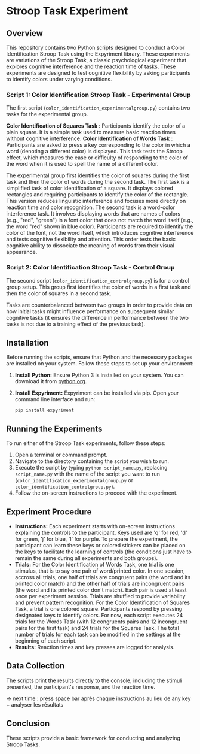 # Stroop Task Experiment 

## Overview

This repository contains two Python scripts designed to conduct a Color Identification Stroop Task using the Expyriment library. These experiments are variations of the Stroop Task, a classic psychological experiment that explores cognitive interference and the reaction time of tasks. These experiments are designed to test cognitive flexibility by asking participants to identify colors under varying conditions.

### Script 1: Color Identification Stroop Task - Experimental Group

The first script (`color_identification_experimentalgroup.py`) contains two tasks for the experimental group. 

**Color Identification of Squares Task** : Participants identify the color of a plain square. It is a simple task used to measure basic reaction times without cognitive interference.
**Color Identification of Words Task** : Participants are asked to press a key corresponding to the color in which a word (denoting a different color) is displayed. This task tests the Stroop effect, which measures the ease or difficulty of responding to the color of the word when it is used to spell the name of a different color.

The experimental group first identifies the color of squares during the first task and then the color of words during the second task. 
The first task is a simplified task of color identification of a square. It displays colored rectangles and requiring participants to identify the color of the rectangle. This version reduces linguistic interference and focuses more directly on reaction time and color recognition.
The second task is a word-color interference task. It involves displaying words that are names of colors (e.g., "red", "green") in a font color that does not match the word itself (e.g., the word "red" shown in blue color). Participants are required to identify the color of the font, not the word itself, which introduces cognitive interference and tests cognitive flexibility and attention. This order tests the basic cognitive ability to dissociate the meaning of words from their visual appearance.

### Script 2: Color Identification Stroop Task - Control Group

The second script (`color_identification_controlgroup.py`) is for a control group setup. This group first identifies the color of words in a first task and then the color of squares in a second task. 

Tasks are counterbalanced between two groups in order to provide data on how initial tasks might influence performance on subsequent similar cognitive tasks (it ensures the difference in performance between the two tasks is not due to a training effect of the previous task). 

## Installation

Before running the scripts, ensure that Python and the necessary packages are installed on your system. Follow these steps to set up your environment:

1. **Install Python:**
   Ensure Python 3 is installed on your system. You can download it from [python.org](https://www.python.org/downloads/).

2. **Install Expyriment:**
   Expyriment can be installed via pip. Open your command line interface and run:

   `pip install expyriment`
   
## Running the Experiments

To run either of the Stroop Task experiments, follow these steps:

1. Open a terminal or command prompt.
2. Navigate to the directory containing the script you wish to run.
3. Execute the script by typing `python script_name.py`, replacing `script_name.py` with the name of the script you want to run (`color_identification_experimentalgroup.py` or `color_identification_controlgroup.py`).
4. Follow the on-screen instructions to proceed with the experiment.

## Experiment Procedure

- **Instructions:** Each experiment starts with on-screen instructions explaining the controls to the participant. Keys used are 'q' for red, 'd' for green, 'j' for blue, 'l' for purple. To prepare the experiment, the participant can learn these keys or colored stickers can be placed on the keys to facilitate the learning of controls (the conditions just have to remain the same during all experiments and both groups). 
- **Trials:** For the Color Identification of Words Task, one trial is one stimulus, that is to say one pair of word/printed color. In one session, accross all trials, one half of trials are congruent pairs (the word and its printed color match) and the other half of trials are incongruent pairs (the word and its printed color don't match). Each pair is used at least once per experiment session. Trials are shuffled to provide variability and prevent pattern recognition. For the Color Identification of Squares Task, a trial is one colored square. Participants respond by pressing designated keys to identify colors. For now, each script executes 24 trials for the Words Task (with 12 congruents pairs and 12 incongruent pairs for the first task) and 24 trials for the Squares Task. The total number of trials for each task can be modified in the settings at the beginning of each script. 
- **Results:** Reaction times and key presses are logged for analysis.

## Data Collection

The scripts print the results directly to the console, including the stimuli presented, the participant's response, and the reaction time. 

-> next time : press space bar après chaque instructions au lieu de any key + analyser les résultats 

## Conclusion

These scripts provide a basic framework for conducting and analyzing Stroop Tasks. 


